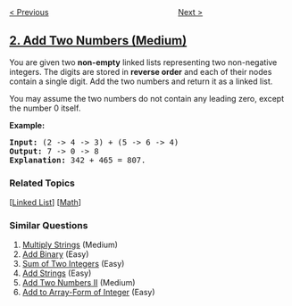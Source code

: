 <!--|This file generated by command(leetcode description); DO NOT EDIT.    |-->
<!--+----------------------------------------------------------------------+-->
<!--|@author    openset <openset.wang@gmail.com>                           |-->
<!--|@link      https://github.com/openset                                 |-->
<!--|@home      https://github.com/tonymontaro/leetcode-hints                        |-->
<!--+----------------------------------------------------------------------+-->

[< Previous](https://github.com/tonymontaro/leetcode-hints/tree/master/problems/two-sum "Two Sum")
　　　　　　　　　　　　　　　　
[Next >](https://github.com/tonymontaro/leetcode-hints/tree/master/problems/longest-substring-without-repeating-characters "Longest Substring Without Repeating Characters")

## [2. Add Two Numbers (Medium)](https://leetcode.com/problems/add-two-numbers "两数相加")

<p>You are given two <b>non-empty</b> linked lists representing two non-negative integers. The digits are stored in <b>reverse order</b> and each of their nodes contain a single digit. Add the two numbers and return it as a linked list.</p>

<p>You may assume the two numbers do not contain any leading zero, except the number 0 itself.</p>

<p><b>Example:</b></p>

<pre>
<b>Input:</b> (2 -&gt; 4 -&gt; 3) + (5 -&gt; 6 -&gt; 4)
<b>Output:</b> 7 -&gt; 0 -&gt; 8
<b>Explanation:</b> 342 + 465 = 807.
</pre>

### Related Topics
  [[Linked List](https://github.com/tonymontaro/leetcode-hints/tree/master/tag/linked-list/README.md)]
  [[Math](https://github.com/tonymontaro/leetcode-hints/tree/master/tag/math/README.md)]

### Similar Questions
  1. [Multiply Strings](https://github.com/tonymontaro/leetcode-hints/tree/master/problems/multiply-strings) (Medium)
  1. [Add Binary](https://github.com/tonymontaro/leetcode-hints/tree/master/problems/add-binary) (Easy)
  1. [Sum of Two Integers](https://github.com/tonymontaro/leetcode-hints/tree/master/problems/sum-of-two-integers) (Easy)
  1. [Add Strings](https://github.com/tonymontaro/leetcode-hints/tree/master/problems/add-strings) (Easy)
  1. [Add Two Numbers II](https://github.com/tonymontaro/leetcode-hints/tree/master/problems/add-two-numbers-ii) (Medium)
  1. [Add to Array-Form of Integer](https://github.com/tonymontaro/leetcode-hints/tree/master/problems/add-to-array-form-of-integer) (Easy)
